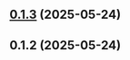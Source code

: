 ## [0.1.3](https://github.com/your-username/seka-card-game/compare/v0.1.2...v0.1.3) (2025-05-24)



## 0.1.2 (2025-05-24)



